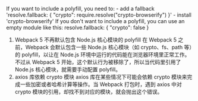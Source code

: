 If you want to include a polyfill, you need to:
	- add a fallback 'resolve.fallback: { "crypto": require.resolve("crypto-browserify") }'
	- install 'crypto-browserify'
If you don't want to include a polyfill, you can use an empty module like this:
	resolve.fallback: { "crypto": false } 

1. Webpack 5 不再默认包含 Node.js 核心模块的 polyfill
在 Webpack 5 之前，Webpack 会默认包含一些 Node.js 核心模块（如 crypto、fs、path 等）的 polyfill，以让在 Node.js 环境中运行的代码能在浏览器环境里正常工作。不过从 Webpack 5 开始，这个默认行为被移除了，所以当代码里引用了 Node.js 核心模块，就需要手动配置 polyfill。
2. axios 库依赖 crypto 模块
axios 库在某些情况下可能会依赖 crypto 模块来完成一些加密或者哈希计算等操作。当 Webpack 打包时，遇到 axios 中对 crypto 模块的引用，却找不到对应的模块，就会抛出这个错误。